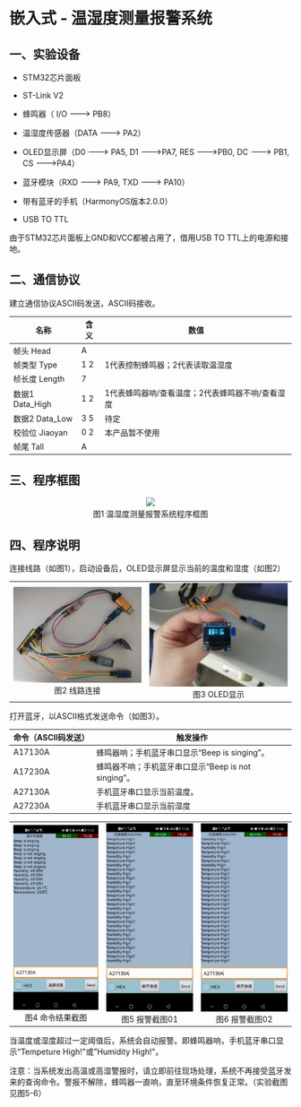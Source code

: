 # 嵌入式 - 温湿度测量报警系统

## 一、实验设备

- STM32芯片面板

- ST-Link V2

- 蜂鸣器（ I/O ---> PB8）

- 温湿度传感器（DATA ---> PA2）

- OLED显示屏（D0 ---> PA5, D1 --->PA7, RES --->PB0, DC ---> PB1, CS --->PA4）

- 蓝牙模块（RXD ---> PA9, TXD ---> PA10）

- 带有蓝牙的手机（HarmonyOS版本2.0.0）

- USB TO TTL 

由于STM32芯片面板上GND和VCC都被占用了，借用USB TO TTL上的电源和接地。

## 二、通信协议

建立通信协议ASCII码发送，ASCII码接收。

| 名称            | 含义  | 数值                                             |
| --------------- | ----- | ------------------------------------------------ |
| 帧头 Head       | A     |                                                  |
| 帧类型 Type     | 1   2 | 1代表控制蜂鸣器；2代表读取温湿度                 |
| 桢长度 Length   | 7     |                                                  |
| 数据1 Data_High | 1   2 | 1代表蜂鸣器响/查看温度；2代表蜂鸣器不响/查看湿度 |
| 数据2 Data_Low  | 3   5 | 待定                                             |
| 校验位 Jiaoyan  | 0   2 | 本产品暂不使用                                   |
| 帧尾 Tall       | A     |                                                  |

## 三、程序框图

<div align=center>
<img width="2000" src="../Embedded_Development/image/嵌入式开发程序框图.png"/>
</div>
<center>图1 温湿度测量报警系统程序框图</center>

## 四、程序说明

连接线路（如图1），启动设备后，OLED显示屏显示当前的温度和湿度（如图2）

<table><tr>
<td><img src="../Embedded_Development/image/线路连接.jpg" border=0>
     <center>图2 线路连接</center></td>
<td><img src="../Embedded_Development/image/OLED显示.jpg" border=0>
      <center>图3 OLED显示</center></td>
</tr></table>


打开蓝牙，以ASCII格式发送命令（如图3）。

| 命令（ASCII码发送） | 触发操作                                            |
| ------------------- | --------------------------------------------------- |
| A17130A             | 蜂鸣器响；手机蓝牙串口显示“Beep is singing”。       |
| A17230A             | 蜂鸣器不响；手机蓝牙串口显示“Beep is not singing”。 |
| A27130A             | 手机蓝牙串口显示当前温度。                          |
| A27230A             | 手机蓝牙串口显示当前湿度                            |

<table><tr>
<td><img src="../Embedded_Development/image/命令结果截图.jpg" border=0>
     <center>图4 命令结果截图</center></td>
<td><img src="../Embedded_Development/image/报警截图01.jpg" border=0>
      <center>图5 报警截图01</center></td>
<td><img src="../Embedded_Development/image/报警截图02.jpg" border=0>
     <center>图6 报警截图02</center></td>
</tr></table>


当温度或湿度超过一定阈值后，系统会自动报警。即蜂鸣器响，手机蓝牙串口显示“Tempeture High!"或”Humidity High!"。

注意：当系统发出高温或高湿警报时，请立即前往现场处理，系统不再接受蓝牙发来的查询命令。警报不解除，蜂鸣器一直响，直至环境条件恢复正常。（实验截图见图5-6）
